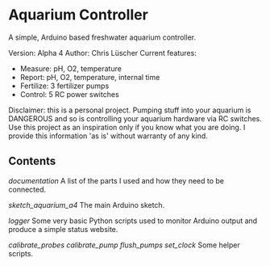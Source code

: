Aquarium Controller
===================

A simple, Arduino based freshwater aquarium controller.

Version: Alpha 4
Author: Chris Lüscher
Current features:
- Measure: pH, O2, temperature
- Report: pH, O2, temperature, internal time
- Fertilize: 3 fertilizer pumps
- Control: 5 RC power switches

Disclaimer: this is a personal project. Pumping stuff into your aquarium is DANGEROUS and so is controlling your aquarium hardware via RC switches. Use this project as an inspiration only if you know what you are doing. I provide this information 'as is' without warranty of any kind.

## Contents

*documentation*
A list of the parts I used and how they need to be connected.

*sketch_aquarium_a4*
The main Arduino sketch.

*logger*
Some very basic Python scripts used to monitor Arduino output and produce a simple status website.

*calibrate_probes*
*calibrate_pump*
*flush_pumps*
*set_clock*
Some helper scripts.